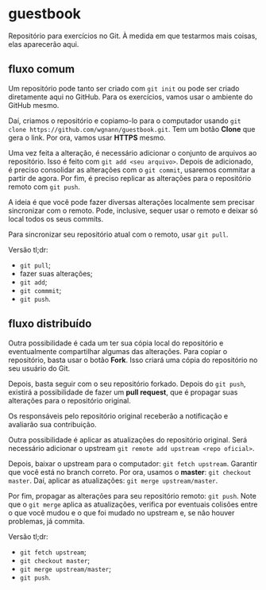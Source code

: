 # guestbook
Repositório para exercícios no Git. À medida em que testarmos mais coisas, elas aparecerão aqui.

## fluxo comum
Um repositório pode tanto ser criado com `git init` ou pode ser criado diretamente aqui no GitHub. Para os exercícios, vamos usar o ambiente do GitHub mesmo.

Daí, criamos o repositório e copiamo-lo para o computador usando `git clone https://github.com/wgnann/guestbook.git`. Tem um botão **Clone** que gera o link. Por ora, vamos usar **HTTPS** mesmo.

Uma vez feita a alteração, é necessário adicionar o conjunto de arquivos ao repositório. Isso é feito com `git add <seu arquivo>`. Depois de adicionado, é preciso consolidar as alterações com o `git commit`, usaremos commitar a partir de agora. Por fim, é preciso replicar as alterações para o repositório remoto com `git push`.

A ideia é que você pode fazer diversas alterações localmente sem precisar sincronizar com o remoto. Pode, inclusive, sequer usar o remoto e deixar só local todos os seus commits.

Para sincronizar seu repositório atual com o remoto, usar `git pull`.

Versão tl;dr:
 * `git pull`;
 * fazer suas alterações;
 * `git add`;
 * `git commmit`;
 * `git push`.

## fluxo distribuído
Outra possibilidade é cada um ter sua cópia local do repositório e eventualmente compartilhar algumas das alterações. Para copiar o repositório, basta usar o botão **Fork**. Isso criará uma cópia do repositório no seu usuário do Git.

Depois, basta seguir com o seu repositório forkado. Depois do `git push`, existirá a possibilidade de fazer um **pull request**, que é propagar suas alterações para o repositório original.

Os responsáveis pelo repositório original receberão a notificação e avaliarão sua contribuição.

Outra possibilidade é aplicar as atualizações do repositório original. Será necessário adicionar o upstream `git remote add upstream <repo oficial>`.

Depois, baixar o upstream para o computador: `git fetch upstream`. Garantir que você está no branch correto. Por ora, usamos o **master**: `git checkout master`. Daí, aplicar as atualizações: `git merge upstream/master`.

Por fim, propagar as alterações para seu repositório remoto: `git push`. Note que o `git merge` aplica as atualizações, verifica por eventuais colisões entre o que você mudou e o que foi mudado no upstream e, se não houver problemas, já commita.

Versão tl;dr:
 * `git fetch upstream`;
 * `git checkout master`;
 * `git merge upstream/master`;
 * `git push`.
